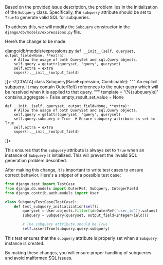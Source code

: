 Based on the provided issue description, the problem lies in the initialization of the `Subquery` class. Specifically, the `subquery` attribute should be set to `True` to generate valid SQL for subqueries.

To address this, we will modify the `Subquery` constructor in the `django/db/models/expressions.py` file.

Here’s the change to be made:

<change>
<file change-number-for-this-file="1">django/db/models/expressions.py</file>
<original line-count="20" no-ellipsis="true"><![CDATA[
class Subquery(BaseExpression, Combinable):
    """
    An explicit subquery. It may contain OuterRef() references to the outer
    query which will be resolved when it is applied to that query.
    """
    template = '(%(subquery)s)'
    contains_aggregate = False
    empty_result_set_value = None

    def __init__(self, queryset, output_field=None, **extra):
        # Allow the usage of both QuerySet and sql.Query objects.
        self.query = getattr(queryset, 'query', queryset)
        self.extra = extra
        super().__init__(output_field)
]]></original>
<modified no-ellipsis="true"><![CDATA[
class Subquery(BaseExpression, Combinable):
    """
    An explicit subquery. It may contain OuterRef() references to the outer
    query which will be resolved when it is applied to that query.
    """
    template = '(%(subquery)s)'
    contains_aggregate = False
    empty_result_set_value = None

    def __init__(self, queryset, output_field=None, **extra):
        # Allow the usage of both QuerySet and sql.Query objects.
        self.query = getattr(queryset, 'query', queryset)
        self.query.subquery = True  # Ensure subquery attribute is set to True
        self.extra = extra
        super().__init__(output_field)
]]></modified>
</change>

This ensures that the `subquery` attribute is always set to `True` when an instance of `Subquery` is initialized. This will prevent the invalid SQL generation problem described.

After making this change, it is important to write test cases to ensure correct behavior. Here's a snippet of a possible test case:

```python
from django.test import TestCase
from django.db.models import OuterRef, Subquery, IntegerField
from django.contrib.auth.models import User

class SubqueryTestCase(TestCase):
    def test_subquery_initialization(self):
        queryset = User.objects.filter(id=OuterRef('user_id')).values('id')
        subquery = Subquery(queryset, output_field=IntegerField())

        # The subquery attribute should be True
        self.assertTrue(subquery.query.subquery)
```

This test ensures that the `subquery` attribute is properly set when a `Subquery` instance is created.

By making these changes, you will ensure proper handling of subqueries and avoid malformed SQL issues.